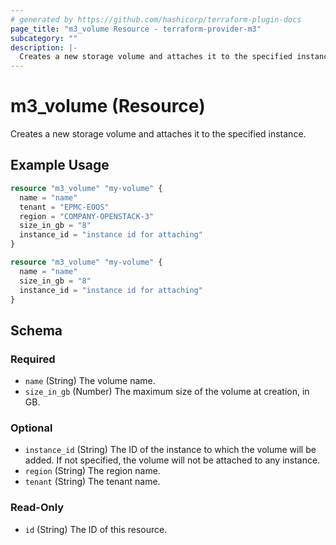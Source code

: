 ```yaml
---
# generated by https://github.com/hashicorp/terraform-plugin-docs
page_title: "m3_volume Resource - terraform-provider-m3"
subcategory: ""
description: |-
  Creates a new storage volume and attaches it to the specified instance.
---
```


# m3_volume (Resource)

Creates a new storage volume and attaches it to the specified instance.

## Example Usage

```terraform
resource "m3_volume" "my-volume" {
  name = "name"
  tenant = "EPMC-EOOS"
  region = "COMPANY-OPENSTACK-3"
  size_in_gb = "8"
  instance_id = "instance id for attaching"
}

resource "m3_volume" "my-volume" {
  name = "name"
  size_in_gb = "8"
  instance_id = "instance id for attaching"
}
```

<!-- schema generated by tfplugindocs -->
## Schema

### Required

- `name` (String) The volume name.
- `size_in_gb` (Number) The maximum size of the volume at creation, in GB.

### Optional

- `instance_id` (String) The ID of the instance to which the volume will be added.
If not specified, the volume will not be attached to any instance.
- `region` (String) The region name.
- `tenant` (String) The tenant name.

### Read-Only

- `id` (String) The ID of this resource.


